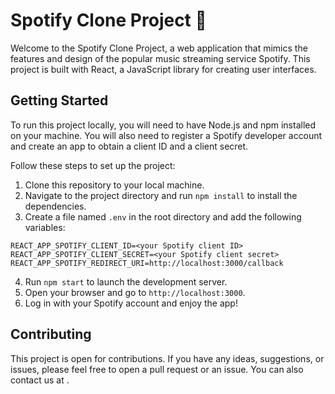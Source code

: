 
# Spotify Clone Project 🚀

Welcome to the Spotify Clone Project, a web application that mimics the features and design of the popular music streaming service Spotify. This project is built with React, a JavaScript library for creating user interfaces.

## Getting Started

To run this project locally, you will need to have Node.js and npm installed on your machine. You will also need to register a Spotify developer account and create an app to obtain a client ID and a client secret.

Follow these steps to set up the project:

1. Clone this repository to your local machine.
2. Navigate to the project directory and run `npm install` to install the dependencies.
3. Create a file named `.env` in the root directory and add the following variables:

```
REACT_APP_SPOTIFY_CLIENT_ID=<your Spotify client ID>
REACT_APP_SPOTIFY_CLIENT_SECRET=<your Spotify client secret>
REACT_APP_SPOTIFY_REDIRECT_URI=http://localhost:3000/callback
```

4. Run `npm start` to launch the development server.
5. Open your browser and go to `http://localhost:3000`.
6. Log in with your Spotify account and enjoy the app!

## Contributing

This project is open for contributions. If you have any ideas, suggestions, or issues, please feel free to open a pull request or an issue. You can also contact us at <our email address>.
```
